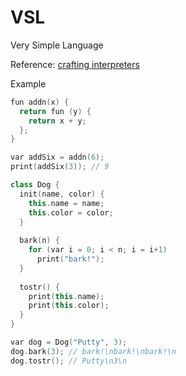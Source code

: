 # VSL
Very Simple Language

Reference: [crafting interpreters](https://craftinginterpreters.com/)

Example
```cpp
fun addn(x) {
  return fun (y) {
    return x + y;
  };
}

var addSix = addn(6);
print(addSix(3)); // 9

class Dog {
  init(name, color) {
    this.name = name;
    this.color = color;
  }
  
  bark(n) {
    for (var i = 0; i < n; i = i+1)
      print("bark!");
  }
  
  tostr() {
    print(this.name);
    print(this.color);
  }
}

var dog = Dog("Putty", 3);
dog.bark(3); // bark!\nbark!\nbark!\n
dog.tostr(); // Putty\n3\n

```
